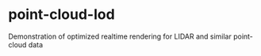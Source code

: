 # point-cloud-lod
Demonstration of optimized realtime rendering for LIDAR and similar point-cloud data
